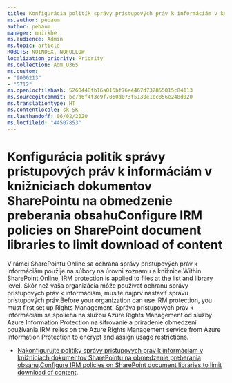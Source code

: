 ```yaml
---
title: Konfigurácia politík správy prístupových práv k informáciám v knižniciach dokumentov SharePointu na obmedzenie preberania obsahu
ms.author: pebaum
author: pebaum
manager: mnirkhe
ms.audience: Admin
ms.topic: article
ROBOTS: NOINDEX, NOFOLLOW
localization_priority: Priority
ms.collection: Adm_O365
ms.custom:
- "9000213"
- "5712"
ms.openlocfilehash: 5260448fb16a015bf76e4467d732855015c84113
ms.sourcegitcommit: bc7d6f4f3c9f7060d073f5130e1ec856e248d020
ms.translationtype: HT
ms.contentlocale: sk-SK
ms.lasthandoff: 06/02/2020
ms.locfileid: "44507853"
---
```

# <a name="configure-irm-policies-on-sharepoint-document-libraries-to-limit-download-of-content"></a><span data-ttu-id="fe82a-102">Konfigurácia politík správy prístupových práv k informáciám v knižniciach dokumentov SharePointu na obmedzenie preberania obsahu</span><span class="sxs-lookup"><span data-stu-id="fe82a-102">Configure IRM policies on SharePoint document libraries to limit download of content</span></span>

<span data-ttu-id="fe82a-103">V rámci SharePointu Online sa ochrana správy prístupových práv k informáciám použije na súbory na úrovni zoznamu a knižnice.</span><span class="sxs-lookup"><span data-stu-id="fe82a-103">Within SharePoint Online, IRM protection is applied to files at the list and library level.</span></span> <span data-ttu-id="fe82a-104">Skôr než vaša organizácia môže používať ochranu správy prístupových práv k informáciám, musíte najprv nastaviť správu prístupových práv.</span><span class="sxs-lookup"><span data-stu-id="fe82a-104">Before your organization can use IRM protection, you must first set up Rights Management.</span></span> <span data-ttu-id="fe82a-105">Správa prístupových práv k informáciám sa spolieha na službu Azure Rights Management od služby Azure Information Protection na šifrovanie a priradenie obmedzení používania.</span><span class="sxs-lookup"><span data-stu-id="fe82a-105">IRM relies on the Azure Rights Management service from Azure Information Protection to encrypt and assign usage restrictions.</span></span>

- <span data-ttu-id="fe82a-106">[Nakonfigurujte politiky správy prístupových práv k informáciám v knižniciach dokumentov SharePointu na obmedzenie preberania obsahu](https://docs.microsoft.com/microsoft-365/compliance/set-up-irm-in-sp-admin-center).</span><span class="sxs-lookup"><span data-stu-id="fe82a-106">[Configure IRM policies on SharePoint document libraries to limit download of content](https://docs.microsoft.com/microsoft-365/compliance/set-up-irm-in-sp-admin-center).</span></span>
